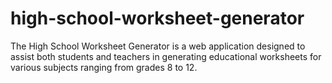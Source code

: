 # high-school-worksheet-generator
The High School Worksheet Generator is a web application designed to assist both students and teachers in generating educational worksheets for various subjects ranging from grades 8 to 12. 
